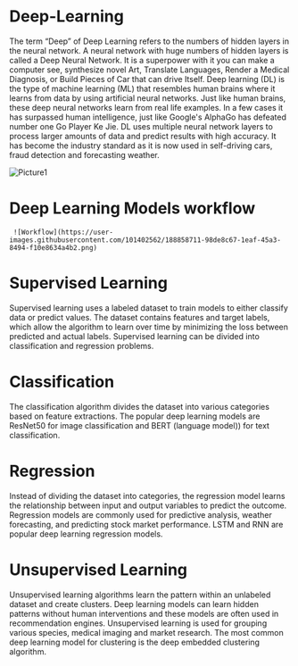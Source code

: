 # Deep-Learning

The term “Deep” of Deep Learning refers to the numbers of hidden layers in the neural network. A neural network with huge numbers of hidden layers is called a Deep Neural Network. It is a superpower with it you can make a computer see, synthesize novel Art, Translate Languages, Render a Medical Diagnosis, or Build Pieces of Car that can drive Itself.
Deep learning (DL) is the type of machine learning (ML) that resembles human brains where it learns from data by using artificial neural networks. Just like human brains, these deep neural networks learn from real life examples. In a few cases it has surpassed human intelligence, just like Google's AlphaGo has defeated number one Go Player Ke Jie. DL uses multiple neural network layers to process larger amounts of data and predict results with high accuracy. It has become the industry standard as it is now used in self-driving cars, fraud detection and forecasting weather.




![Picture1](https://user-images.githubusercontent.com/101402562/188854685-a5e81a42-62ce-4ac6-a4e6-2d1aa1c158c5.jpg)




# Deep Learning Models workflow




     ![Workflow](https://user-images.githubusercontent.com/101402562/188858711-98de8c67-1eaf-45a3-8494-f10e8634a4b2.png)

# Supervised Learning
Supervised learning uses a labeled dataset to train models to either classify data or predict values. The dataset contains features and target labels, which allow the algorithm to learn over time by minimizing the loss between predicted and actual labels. Supervised learning can be divided into classification and regression problems.

# Classification
 The classification algorithm divides the dataset into various categories based on feature extractions. The popular deep learning models are ResNet50 for image classification and BERT (language model)) for text classification.
 
# Regression
 Instead of dividing the dataset into categories, the regression model learns the relationship between input and output variables to predict the outcome. Regression models are commonly used for predictive analysis, weather forecasting, and predicting stock market performance. LSTM and RNN are popular deep learning regression models.
 
# Unsupervised Learning
Unsupervised learning algorithms learn the pattern within an unlabeled dataset and create clusters. Deep learning models can learn hidden patterns without human interventions and these models are often used in recommendation engines. Unsupervised learning is used for grouping various species, medical imaging and market research. The most common deep learning model for clustering is the deep embedded clustering algorithm.


